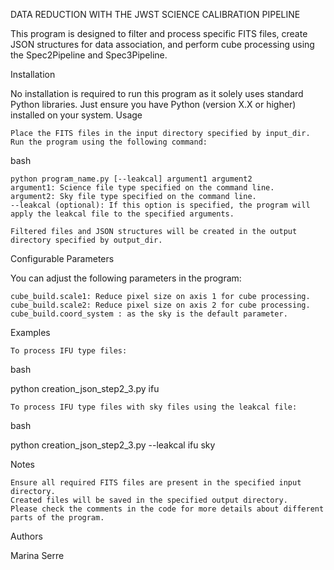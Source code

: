 DATA REDUCTION WITH THE JWST SCIENCE CALIBRATION PIPELINE 

This program is designed to filter and process specific FITS files, create JSON structures for data association, and perform cube processing using the Spec2Pipeline and Spec3Pipeline.

Installation

No installation is required to run this program as it solely uses standard Python libraries. Just ensure you have Python (version X.X or higher) installed on your system.
Usage

    Place the FITS files in the input directory specified by input_dir.
    Run the program using the following command:

bash

    python program_name.py [--leakcal] argument1 argument2 
    argument1: Science file type specified on the command line.
    argument2: Sky file type specified on the command line.
    --leakcal (optional): If this option is specified, the program will apply the leakcal file to the specified arguments.

    Filtered files and JSON structures will be created in the output directory specified by output_dir.

Configurable Parameters

You can adjust the following parameters in the program:

    cube_build.scale1: Reduce pixel size on axis 1 for cube processing.
    cube_build.scale2: Reduce pixel size on axis 2 for cube processing.
    cube_build.coord_system : as the sky is the default parameter.


Examples

    To process IFU type files:

bash

python creation_json_step2_3.py ifu

    To process IFU type files with sky files using the leakcal file:

bash

python creation_json_step2_3.py --leakcal ifu sky 

Notes

    Ensure all required FITS files are present in the specified input directory.
    Created files will be saved in the specified output directory.
    Please check the comments in the code for more details about different parts of the program.

Authors

Marina Serre

